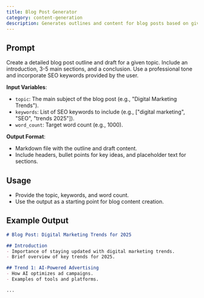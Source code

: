 ```yaml
---
title: Blog Post Generator
category: content-generation
description: Generates outlines and content for blog posts based on given topics
---
```


## Prompt

Create a detailed blog post outline and draft for a given topic. Include an introduction, 3-5 main sections, and a conclusion. Use a professional tone and incorporate SEO keywords provided by the user.

**Input Variables**:
- `topic`: The main subject of the blog post (e.g., "Digital Marketing Trends").
- `keywords`: List of SEO keywords to include (e.g., ["digital marketing", "SEO", "trends 2025"]).
- `word_count`: Target word count (e.g., 1000).

**Output Format**:
- Markdown file with the outline and draft content.
- Include headers, bullet points for key ideas, and placeholder text for sections.

## Usage

- Provide the topic, keywords, and word count.
- Use the output as a starting point for blog content creation.

## Example Output

```markdown
# Blog Post: Digital Marketing Trends for 2025

## Introduction
- Importance of staying updated with digital marketing trends.
- Brief overview of key trends for 2025.

## Trend 1: AI-Powered Advertising
- How AI optimizes ad campaigns.
- Examples of tools and platforms.

...